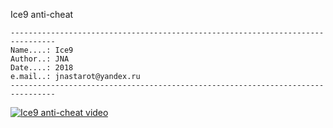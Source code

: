 Ice9 anti-cheat

```
--------------------------------------------------------------------------------
Name....: Ice9
Author..: JNA
Date....: 2018
e.mail..: jnastarot@yandex.ru
--------------------------------------------------------------------------------
```

[![Ice9 anti-cheat video](http://img.youtube.com/vi/LFD_3pioZdA/0.jpg)](https://www.youtube.com/watch?v=LFD_3pioZdA "Ice9 anti-cheat video")

